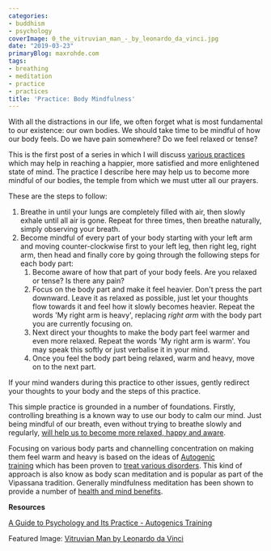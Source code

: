 ```yaml
---
categories:
- buddhism
- psychology
coverImage: 0_the_vitruvian_man_-_by_leonardo_da_vinci.jpg
date: "2019-03-23"
primaryBlog: maxrohde.com
tags:
- breathing
- meditation
- practice
- practices
title: 'Practice: Body Mindfulness'
---
```


With all the distractions in our life, we often forget what is most fundamental to our existence: our own bodies. We should take time to be mindful of how our body feels. Do we have pain somewhere? Do we feel relaxed or tense?

This is the first post of a series in which I will discuss [various practices](https://maxrohde.com/2019/04/19/practices-for-enlightenment/) which may help in reaching a happier, more satisfied and more enlightened state of mind. The practice I describe here may help us to become more mindful of our bodies, the temple from which we must utter all our prayers.

These are the steps to follow:

1. Breathe in until your lungs are completely filled with air, then slowly exhale until all air is gone. Repeat for three times, then breathe naturally, simply observing your breath.
2. Become mindful of every part of your body starting with your left arm and moving counter-clockwise first to your left leg, then right leg, right arm, then head and finally core by going through the following steps for each body part:
   1. Become aware of how that part of your body feels. Are you relaxed or tense? Is there any pain?
   2. Focus on the body part and make it feel heavier. Don't press the part downward. Leave it as relaxed as possible, just let your thoughts flow towards it and feel how it slowly becomes heavier. Repeat the words 'My right arm is heavy', replacing _right arm_ with the body part you are currently focusing on.
   3. Next direct your thoughts to make the body part feel warmer and even more relaxed. Repeat the words 'My right arm is warm'. You may speak this softly or just verbalise it in your mind.
   4. Once you feel the body part being relaxed, warm and heavy, move on to the next part.

If your mind wanders during this practice to other issues, gently redirect your thoughts to your body and the steps of this practice.

This simple practice is grounded in a number of foundations. Firstly, controlling breathing is a known way to use our body to calm our mind. Just being mindful of our breath, even without trying to breathe slowly and regularly, [will help us to become more relaxed, happy and aware](https://www.nytimes.com/2014/01/19/magazine/breathing-in-vs-spacing-out.html).

Focusing on various body parts and channelling concentration on making them feel warm and heavy is based on the ideas of [Autogenic training](https://en.wikipedia.org/wiki/Autogenic_training) which has been proven to [treat various disorders](https://link.springer.com/article/10.1023%2FA%3A1014576505223). This kind of approach is also know as body scan meditation and is popular as part of the Vipassana tradition. Generally mindfulness meditation has been shown to provide a number of [health and mind benefits](https://www.sciencedirect.com/science/article/pii/S0165032710006087?via%3Dihub).

**Resources**

[A Guide to Psychology and Its Practice - Autogenics Training](http://www.guidetopsychology.com/autogen.htm)

Featured Image: [Vitruvian Man by Leonardo da Vinci](https://commons.wikimedia.org/wiki/File:0_The_Vitruvian_Man_-_by_Leonardo_da_Vinci.jpg)